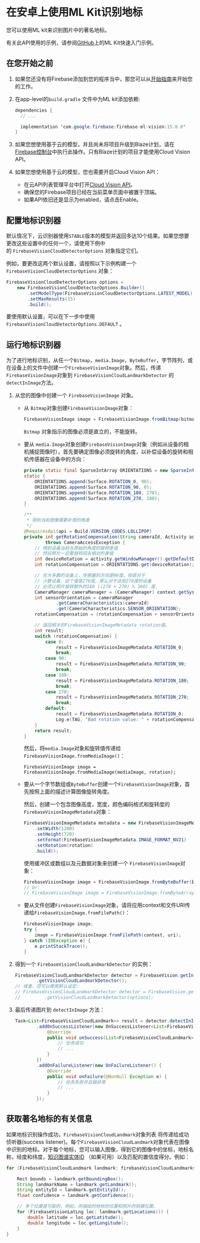 # 在安卓上使用ML Kit识别地标

您可以使用ML kit来识别图片中的著名地标。

有关此API使用的示例，请参阅[GitHub](https://github.com/firebase/quickstart-android/tree/master/mlkit)上的ML Kit快速入门示例。

## 在您开始之前

1. 如果您还没有将Firebase添加到您的程序当中，那您可以从[开始指南](https://firebase.google.com/docs/android/setup)来开始您的工作。

2. 在app-level的`build.gradle` 文件中为ML kit添加依赖:

   ```java
   dependencies {
     // ...
   
     implementation 'com.google.firebase:firebase-ml-vision:15.0.0'
   }
   ```

3. 如果您想使用基于云的模型，并且尚未将项目升级到Blaze计划，请在[Firebase控制台](https://console.firebase.google.com/)中执行此操作。只有Blaze计划的项目才能使用Cloud Vision API。 

4. 如果您想使用基于云的模型，您也需要开启Cloud Vision API：

   - 在云API列表管理平台中打开[Cloud Vision API](https://console.cloud.google.com/apis/library/vision.googleapis.com/)。
   - 确保您的Firebase项目已经在当前菜单页面中被置于顶端。
   - 如果API依旧还是显示为enabled，请点击Enable。

## 配置地标识别器

默认情况下，云识别器使用`STABLE`版本的模型并返回多达10个结果。如果您想要更改这些设置中的任何一个，请使用下例中的 `FirebaseVisionCloudDetectorOptions` 对象指定它们。 

例如，要更改这两个默认设置，请按照以下示例构建一个`FirebaseVisionCloudDetectorOptions` 对象：

```java
FirebaseVisionCloudDetectorOptions options =
    new FirebaseVisionCloudDetectorOptions.Builder()
        .setModelType(FirebaseVisionCloudDetectorOptions.LATEST_MODEL)
        .setMaxResults(15)
        .build();
```

要使用默认设置，可以在下一步中使用`FirebaseVisionCloudDetectorOptions.DEFAULT` 。 

## 运行地标识别器

为了进行地标识别，从任一个`Bitmap`，`media.Image`，`ByteBuffer`，字节阵列，或在设备上的文件中创建一个`FirebaseVisionImage`对象。然后，传递`FirebaseVisionImage`对象到 `FirebaseVisionCloudLandmarkDetector` 的`detectInImage`方法。

1. 从您的图像中创建一个 `FirebaseVisionImage`  对象。

   - 从 `Bitmap`对象创建`FirebaseVisionImage`对象：

     ```java
     FirebaseVisionImage image = FirebaseVisionImage.fromBitmap(bitmap);
     ```

     `Bitmap` 对象指示的图像必须是直立的，不能旋转。 

   - 要从 `media.Image`对象创建`FirebaseVisionImage`对象（例如从设备的相机捕捉图像时），首先要确定图像必须旋转的角度，以补偿设备的旋转和相机传感器在设备中的方向： 

     ```java
     private static final SparseIntArray ORIENTATIONS = new SparseIntArray();
     static {
         ORIENTATIONS.append(Surface.ROTATION_0, 90);
         ORIENTATIONS.append(Surface.ROTATION_90, 0);
         ORIENTATIONS.append(Surface.ROTATION_180, 270);
         ORIENTATIONS.append(Surface.ROTATION_270, 180);
     }
     
     /**
      * 得到当前图像需要补偿的角度
      */
     @RequiresApi(api = Build.VERSION_CODES.LOLLIPOP)
     private int getRotationCompensation(String cameraId, Activity activity, Context context)
             throws CameraAccessException {
         // 得到设备当前与原始的角度的旋转差值
         // 然后照片一定要旋转回去相对的差值
         int deviceRotation = activity.getWindowManager().getDefaultDisplay().getRotation();
         int rotationCompensation = ORIENTATIONS.get(deviceRotation);
     
         // 在大多数的设备上，传感器的方向是90度。但是对于
         // 少数设备，这个值是270度。那么对于这些270度的设备
         // 必须让照片旋转额外的180 ((270 + 270) % 360) 度.
         CameraManager cameraManager = (CameraManager) context.getSystemService(CAMERA_SERVICE);
         int sensorOrientation = cameraManager
                 .getCameraCharacteristics(cameraId)
                 .get(CameraCharacteristics.SENSOR_ORIENTATION);
         rotationCompensation = (rotationCompensation + sensorOrientation + 270) % 360;
     
         // 返回相关的FirebaseVisionImageMetadata rotation值。
         int result;
         switch (rotationCompensation) {
             case 0:
                 result = FirebaseVisionImageMetadata.ROTATION_0;
                 break;
             case 90:
                 result = FirebaseVisionImageMetadata.ROTATION_90;
                 break;
             case 180:
                 result = FirebaseVisionImageMetadata.ROTATION_180;
                 break;
             case 270:
                 result = FirebaseVisionImageMetadata.ROTATION_270;
                 break;
             default:
                 result = FirebaseVisionImageMetadata.ROTATION_0;
                 Log.e(TAG, "Bad rotation value: " + rotationCompensation);
         }
         return result;
     }
     ```

     然后，将`media.Image`对象和旋转值传递给`FirebaseVisionImage.fromMediaImage()`： 

     ```
     FirebaseVisionImage image = FirebaseVisionImage.fromMediaImage(mediaImage, rotation);
     ```

   - 要从一个字节数组或`ByteBuffer`创建一个`FirebaseVisionImage`对象，首先按照上面的描述计算图像旋转角度。

     然后，创建一个包含图像高度，宽度，颜色编码格式和旋转度的`FirebaseVisionImageMetadata`对象：

     ```java
     FirebaseVisionImageMetadata metadata = new FirebaseVisionImageMetadata.Builder()
         .setWidth(1280)
         .setHeight(720)
         .setFormat(FirebaseVisionImageMetadata.IMAGE_FORMAT_NV21)
         .setRotation(rotation)
         .build();
     ```

     使用缓冲区或数组以及元数据对象来创建一个 `FirebaseVisionImage`对象： 

     ```java
     FirebaseVisionImage image = FirebaseVisionImage.fromByteBuffer(buffer, metadata);
     // Or: 
     // FirebaseVisionImage image = FirebaseVisionImage.fromByteArray(byteArray, metadata);
     ```

   - 要从文件创建`FirebaseVisionImage`对象，请将应用context和文件URI传递给`FirebaseVisionImage.fromFilePath()`： 

     ```java
     FirebaseVisionImage image;
     try {
         image = FirebaseVisionImage.fromFilePath(context, uri);
     } catch (IOException e) {
         e.printStackTrace();
     }
     ```

2. 得到一个 `FirebaseVisionCloudLandmarkDetector` 的实例：

   ```java
   FirebaseVisionCloudLandmarkDetector detector = FirebaseVision.getInstance()
           .getVisionCloudLandmarkDetector();
   // 或者，您可以使用默认设定:
   // FirebaseVisionCloudLandmarkDetector detector = FirebaseVision.getInstance()
   //         .getVisionCloudLandmarkDetector(options);
   ```

3. 最后传递图片到 `detectInImage` 方法：

   ```java
   Task<List<FirebaseVisionCloudLandmark>> result = detector.detectInImage(image)
           .addOnSuccessListener(new OnSuccessListener<List<FirebaseVisionCloudLandmark>>() {
               @Override
               public void onSuccess(List<FirebaseVisionCloudLandmark> firebaseVisionCloudLandmarks) {
                   // 任务成功
                   // ...
               }
           })
           .addOnFailureListener(new OnFailureListener() {
               @Override
               public void onFailure(@NonNull Exception e) {
                   // 任务失败并且报异常
                   // ...
               }
           });
   ```

## 获取著名地标的有关信息

如果地标识别操作成功，`FirebaseVisionCloudLandmark`对象列表 将传递给成功侦听器(success listener)。每个`FirebaseVisionCloudLandmark`对象代表在图像中识别的地标。对于每个地标，您可以输入图像，得到它的图像中的坐标，地标名称，经度和纬度，[知识图谱实体ID](https://developers.google.com/knowledge-graph/) （如果可用）以及匹配的置信度得分。例如： 

```java
for (FirebaseVisionCloudLandmark landmark: firebaseVisionCloudLandmarks) {

    Rect bounds = landmark.getBoundingBox();
    String landmarkName = landmark.getLandmark();
    String entityId = landmark.getEntityId();
    float confidence = landmark.getConfidence();

    // 多个位置是可能的，例如，所描绘的地标的位置和照片的拍摄位置。
    for (FirebaseVisionLatLng loc: landmark.getLocations()) {
        double latitude = loc.getLatitude();
        double longitude = loc.getLongitude();
    }
}
```